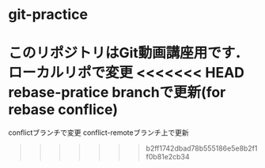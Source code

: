 # git-practice
このリポジトリはGit動画講座用です．
ローカルリポで変更
<<<<<<< HEAD
rebase-pratice branchで更新(for rebase conflice)
=======
conflictブランチで変更
conflict-remoteブランチ上で更新
>>>>>>> b2ff1742dbad78b555186e5e8b2f1f0b81e2cb34

